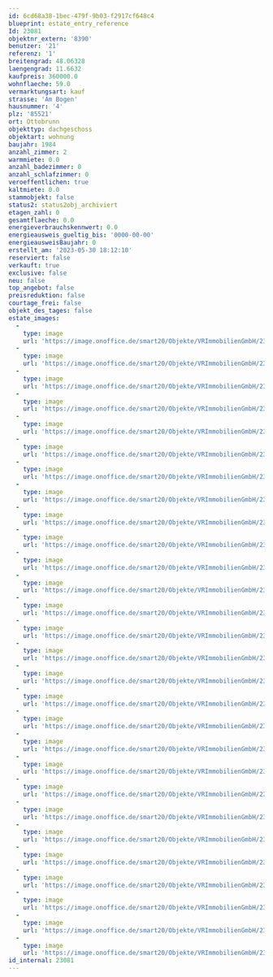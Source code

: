 ```yaml
---
id: 6cd68a38-1bec-479f-9b03-f2917cf648c4
blueprint: estate_entry_reference
Id: 23081
objektnr_extern: '8390'
benutzer: '21'
referenz: '1'
breitengrad: 48.06328
laengengrad: 11.6632
kaufpreis: 360000.0
wohnflaeche: 59.0
vermarktungsart: kauf
strasse: 'Am Bogen'
hausnummer: '4'
plz: '85521'
ort: Ottobrunn
objekttyp: dachgeschoss
objektart: wohnung
baujahr: 1984
anzahl_zimmer: 2
warmmiete: 0.0
anzahl_badezimmer: 0
anzahl_schlafzimmer: 0
veroeffentlichen: true
kaltmiete: 0.0
stammobjekt: false
status2: status2obj_archiviert
etagen_zahl: 0
gesamtflaeche: 0.0
energieverbrauchskennwert: 0.0
energieausweis_gueltig_bis: '0000-00-00'
energieausweisBaujahr: 0
erstellt_am: '2023-05-30 18:12:10'
reserviert: false
verkauft: true
exclusive: false
neu: false
top_angebot: false
preisreduktion: false
courtage_frei: false
objekt_des_tages: false
estate_images:
  -
    type: image
    url: 'https://image.onoffice.de/smart20/Objekte/VRImmobilienGmbH/23081/2c0729cc-5382-495d-9bd3-d0abd5804a37.jpg'
  -
    type: image
    url: 'https://image.onoffice.de/smart20/Objekte/VRImmobilienGmbH/23081/0ec2d8ed-ed37-41e5-9b13-552c8a8c48fb.jpg'
  -
    type: image
    url: 'https://image.onoffice.de/smart20/Objekte/VRImmobilienGmbH/23081/3baef51e-6b0b-4a8c-814c-90dc3fa36cdf.jpg'
  -
    type: image
    url: 'https://image.onoffice.de/smart20/Objekte/VRImmobilienGmbH/23081/456c11b5-f212-4630-9e7b-34a89f47722e.jpg'
  -
    type: image
    url: 'https://image.onoffice.de/smart20/Objekte/VRImmobilienGmbH/23081/e220ab2c-8415-48d2-a176-d0c77090abc0.jpg'
  -
    type: image
    url: 'https://image.onoffice.de/smart20/Objekte/VRImmobilienGmbH/23081/3a787b99-c9ec-4b23-8b15-244cc0ba21de.jpg'
  -
    type: image
    url: 'https://image.onoffice.de/smart20/Objekte/VRImmobilienGmbH/23081/97d23591-0222-4635-9fdf-2537d73addcc.jpg'
  -
    type: image
    url: 'https://image.onoffice.de/smart20/Objekte/VRImmobilienGmbH/23081/f5f75974-cd66-45d1-b2d4-ec60d55a6fcc.jpg'
  -
    type: image
    url: 'https://image.onoffice.de/smart20/Objekte/VRImmobilienGmbH/23081/8bb5bdf3-9f54-47c0-beed-d85fb71a5b9a.jpg'
  -
    type: image
    url: 'https://image.onoffice.de/smart20/Objekte/VRImmobilienGmbH/23081/98ad609b-ae79-4fcf-bef0-4c0dc6740eec.jpg'
  -
    type: image
    url: 'https://image.onoffice.de/smart20/Objekte/VRImmobilienGmbH/23081/c2a40238-bda4-41cd-87ce-ee5bb1678858.jpg'
  -
    type: image
    url: 'https://image.onoffice.de/smart20/Objekte/VRImmobilienGmbH/23081/1cb2fe57-5e65-4957-a855-63b9e4412bb4.jpg'
  -
    type: image
    url: 'https://image.onoffice.de/smart20/Objekte/VRImmobilienGmbH/23081/4c901c81-4733-48ce-bdb0-3326905a9469.jpg'
  -
    type: image
    url: 'https://image.onoffice.de/smart20/Objekte/VRImmobilienGmbH/23081/1231c0f3-e3f9-4f0c-8804-92c3f3c5b579.jpg'
  -
    type: image
    url: 'https://image.onoffice.de/smart20/Objekte/VRImmobilienGmbH/23081/7e94bce9-1e0a-4b0a-b142-aa5cab58d8b0.jpg'
  -
    type: image
    url: 'https://image.onoffice.de/smart20/Objekte/VRImmobilienGmbH/23081/fca34fe7-3c4e-46e5-ab9b-27cc2c178b84.jpg'
  -
    type: image
    url: 'https://image.onoffice.de/smart20/Objekte/VRImmobilienGmbH/23081/308756db-365f-45f3-a4d0-d4f0b862aa76.jpg'
  -
    type: image
    url: 'https://image.onoffice.de/smart20/Objekte/VRImmobilienGmbH/23081/30fe5fd6-942f-419f-8d1d-e43dd06ecc13.jpg'
  -
    type: image
    url: 'https://image.onoffice.de/smart20/Objekte/VRImmobilienGmbH/23081/52a23bcf-55f5-456d-bf94-bae6f92064db.jpg'
  -
    type: image
    url: 'https://image.onoffice.de/smart20/Objekte/VRImmobilienGmbH/23081/45842cf2-4507-4e7b-8943-7a16b2425d44.jpg'
  -
    type: image
    url: 'https://image.onoffice.de/smart20/Objekte/VRImmobilienGmbH/23081/c774345b-44c1-4ecb-8d10-23b0f03ddefa.jpg'
  -
    type: image
    url: 'https://image.onoffice.de/smart20/Objekte/VRImmobilienGmbH/23081/c878291b-0ad8-44e1-853c-790ce9532663.jpg'
  -
    type: image
    url: 'https://image.onoffice.de/smart20/Objekte/VRImmobilienGmbH/23081/9bd52158-c5db-4d36-862e-79116aee4ab9.jpg'
  -
    type: image
    url: 'https://image.onoffice.de/smart20/Objekte/VRImmobilienGmbH/23081/b0873672-1bea-473e-aa88-c724a58ce7b2.jpg'
  -
    type: image
    url: 'https://image.onoffice.de/smart20/Objekte/VRImmobilienGmbH/23081/130965dc-08d1-4761-977e-02a62dd34c67.jpg'
  -
    type: image
    url: 'https://image.onoffice.de/smart20/Objekte/VRImmobilienGmbH/23081/d4d59225-ffde-4e19-adfc-38d55f153c1f.jpg'
  -
    type: image
    url: 'https://image.onoffice.de/smart20/Objekte/VRImmobilienGmbH/23081/db4836e5-b4b4-48e7-8e77-266bfa248785.jpg'
  -
    type: image
    url: 'https://image.onoffice.de/smart20/Objekte/VRImmobilienGmbH/23081/84e7f357-46dc-4554-bb9f-aa648cb0bd57.jpg'
id_internal: 23081
---
```

